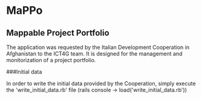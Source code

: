 # MaPPo
## Mappable Project Portfolio

The application was requested by the Italian Development Cooperation in Afghanistan to the ICT4G team. It is designed for the management and monitorization of a project portfolio.

###Initial data

In order to write the initial data provided by the Cooperation, simply execute the 'write_initial_data.rb' file (rails console -> load('write_initial_data.rb'))